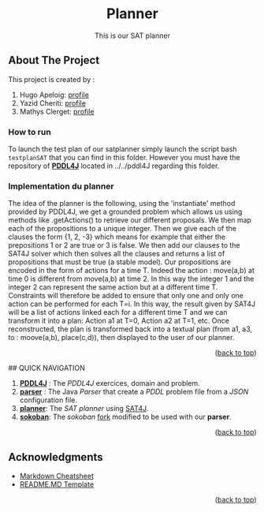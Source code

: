 <div id="top"></div>

<!-- TITLE -->
<div align="center">
<h1 align="center">Planner</h1>

  <p align="center">
    This is our SAT planner
  </p>
</div>


<!-- ABOUT THE PROJECT -->

## About The Project
This project is created by :
 1. Hugo Apeloig:    [profile](https://github.com/hugoapeloig)
 2. Yazid Cheriti:   [profile](https://github.com/maleusa)
 3. Mathys Clerget:  [profile](https://github.com/mathysc)
 
 

### How to run
To launch the test plan of our satplanner simply launch the script bash `testplanSAT` that you can find in this folder.
However you must have the repository of [**PDDL4J**][pddl4j] located in ../../pddl4J regarding this folder.
### Implementation du planner
The idea of the planner is the following, using the 'instantiate' method provided by PDDL4J, we get a grounded problem which allows us using methods like .getActions() to retrieve our different proposals. We then map each of the propositions to a unique integer. Then we give each of the clauses the form {1, 2, -3} which means for example that either the prepositions 1 or 2 are true or 3 is false. We then add our clauses to the SAT4J solver which then solves all the clauses and returns a list of propositions that must be true (a stable model). 
Our propositions are encoded in the form of actions for a time T. Indeed the action : move(a,b) at time 0 is different from move(a,b) at time 2. In this way the integer 1 and the integer 2 can represent the same action but at a different time T. Constraints will therefore be added to ensure that only one and only one action can be performed for each T=i. In this way, the result given by SAT4J will be a list of actions linked each for a different time T and we can transform it into a plan: Action a1 at T=0, Action a2 at T=1, etc.
Once reconstructed, the plan is transformed back into a textual plan (from a1, a3, to : moove(a,b), place(c,d)), then displayed to the user of our planner.
<p align="right">(<a href="#top">back to top</a>)</p>
## QUICK NAVIGATION

 1. [**PDDL4J**][pddl-md] : The *PDDL4J* exercices, domain and problem.
 2. [**parser**][parser-md] : The Java *Parser* that create a *PDDL* problem file from a *JSON* configuration file.
 3. [**planner**][planner-md]: The *SAT planner* using [SAT4J][sat-url].
 4. [**sokoban**][sokoban-md]: The *sokoban* [fork][sokoban-fork] modified to be used with our **parser**.
<p align="right">(<a href="#top">back to top</a>)</p>
<!-- ACKNOWLEDGMENTS -->

## Acknowledgments

- [Markdown Cheatsheet][md-url]
- [README.MD Template][readme-url]
<p align="right">(<a href="#top">back to top</a>)</p>

<!-- MARKDOWN LINKS & IMAGES -->
<!-- https://www.markdownguide.org/basic-syntax/#reference-style-links -->

[md-url]: https://github.com/adam-p/markdown-here/wiki/Markdown-Cheatsheet
[readme-url]: https://github.com/othneildrew/Best-README-Template
[sat-url]: https://www.sat4j.org/doc.php
[sokoban-fork]: https://github.com/fiorinoh/sokoban
[pddl-md]: https://github.com/MathysC/Patia/blob/main/PDDL4J/README.md
[parser-md]: https://github.com/MathysC/Patia/blob/main/parser/README.md
[planner-md]: https://github.com/MathysC/Patia/blob/main/planner/README.md
[sokoban-md]: https://github.com/MathysC/Patia/blob/main/sokoban/README.md
[pddl4j]:https://github.com/pellierd/pddl4j
